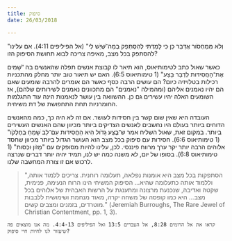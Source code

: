 ```yaml
---
title: סיפוק
date: 26/03/2018

---
```


"וְלֹא מִּמַחְסֹור אֲדַּבֵר ּכֵן ּכִי לָמַדְּתִי לְהִסְּתַּפֵק ּבְמַה־ּׁשֶּיֵׁש לִי" (אל הפיליפים 4:11). אם עלינו להסתפק בכל מצב, מאיפה צריכה לבוא תחושת הסיפוק הזו?

כאשר שאול כתב לטימותיאוס, הוא תיאר לו קבוצת אנשים תפלה שהאנשים בה "ׂשָמִים אֶת־הַחֲסִידּות לִדְבַר ּבָצַע" (1 טימותיאוס 6:5). האם יש תיאור טוב יותר מחלק מהתכניות רכילות בטלויזיה כיום? הם עושים הרבה כסף כאשר הם אומרים להרבה שומעים שאם הם יהיו נאמנים אליהם (ומהמילה "נאמנים" הם מתכוונים נאמנים לשירותים שלהם), אז השומעים האלה יהיו עשירים גם כן. ההשוואה בין עושר לנאמנות הינה עוד התגלמות החומרניות תחת התחפושת של דת משיחית.

העובדה היא שאין שום קשר בין חסידות לעושר. אם זה לא היה כך, כמה מהאנשים הדוחים ביותר בעולם היו נחשבים לאנשים הצדיקים ביותר מכיוון שהם האנשים העשירים ביותר. במקום זאת, שאול השליח אמר ש"ּבֶצַע ּגָדֹול הִיא הַחֲסִידּות עִם־לֵב ׂשָמֵחַ ּבְחֶלְקֹו" (1 טימותיאוס 6:6). חסידות עם סיפוק בכל מצב הוא העושר הגדול ביותר מכיוון שחסד אלוהים הרבה יותר יקר ערך מרווח פיננסי. לכן, עלינו להיות מסופקים עם "מָזֹון ּוכְסּות" (1 טימותיאוס 6:8). בסופו של יום, לא משנה כמה יש לנו, תמיד יהיה יותר דברים שנרצה לרכוש אם זו צורת המחשבה שלנו.

> <p></p>
> "הסתפקות בכל מצב היא אומנות נפלאה, תעלומה רוחנית. צריכים ללמוד אותה, וללמוד אותה כתעלומה שהיא... הסיפוק המשיחי הינו הרוח הנעימה, פנימית, שקטה ואדיבה, שנכנעת מרצונה ומתענגת על הרשות האבהית של אלוהים בכל מצב... היא כמו קופסה של משחה יקרה, מאוד מנחמת ושימושית ללבבות מוטרדים, בזמנים ומצבים קשים." (Jeremiah Burroughs, The Rare Jewel of Christian Contentment, pp. 1, 3).

`קראו את אל הרומים 8:28, אל העברים 13:5 ואל הפיליפים 4:4-13. מה אנו מוצאים פה שיעזור לנו לחיות חיי סיפוק?`